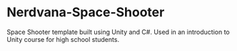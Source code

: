 # Nerdvana-Space-Shooter
Space Shooter template built using Unity and C#. Used in an introduction to Unity course for high school students.
